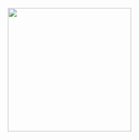 <a target="_blank" href="https://www.youtube.com/watch?v=wxlfkFMjLZc&list=OLAK5uy_kbgBewntTJ9MVzxPA3RZKgI_CVs8tgQ3k&index=1">
  <p align="center">
    <img src="https://user-images.githubusercontent.com/16658289/111911232-a3f35b00-8a9f-11eb-9980-16e8c0bcdb22.jpg" width="250px" />
  </p>
</a>
